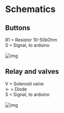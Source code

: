 # Schematics

## Buttons 
R1 = Resistor 10-50kOhm </br>
S = Signal, to arduino </br>
 </br>
![img](https://github.com/tedelm/MultiFiller/blob/main/img/button.png)

## Relay and valves 
V = Solenoid valve</br>
<- = Diode </br>
S = Signal, to arduino </br>
</br>
![img](https://github.com/tedelm/MultiFiller/blob/main/img/valveRelay.png)